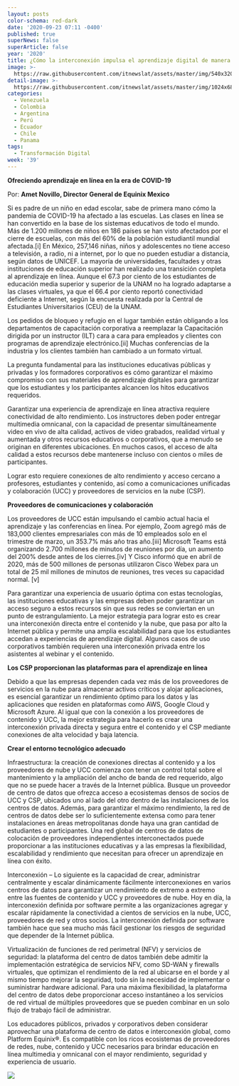 ```yaml
---
layout: posts
color-schema: red-dark
date: '2020-09-23 07:11 -0400'
published: true
superNews: false
superArticle: false
year: '2020'
title: ¿Cómo la interconexión impulsa el aprendizaje digital de manera exitosa?
image: >-
  https://raw.githubusercontent.com/itnewslat/assets/master/img/540x320/Amet-Novillo-p.jpg
detail-image: >-
  https://raw.githubusercontent.com/itnewslat/assets/master/img/1024x680/Amet-Novillo-g.jpg
categories:
  - Venezuela
  - Colombia
  - Argentina
  - Perú
  - Ecuador
  - Chile
  - Panama
tags:
  - Transformación Digital
week: '39'
---
```

**Ofreciendo aprendizaje en línea en la era de COVID-19**

Por: **Amet Novillo, Director General de Equinix Mexico** 

Si es padre de un niño en edad escolar, sabe de primera mano cómo la pandemia de COVID-19 ha afectado a las escuelas. Las clases en línea se han convertido en la base de los sistemas educativos de todo el mundo. Más de 1.200 millones de niños en 186 países se han visto afectados por el cierre de escuelas, con más del 60% de la población estudiantil mundial afectada.[i] En México, 257,146 niñas, niños y adolescentes no tiene acceso a televisión, a radio, ni a internet, por lo que no pueden estudiar a distancia, según datos de UNICEF. La mayoría de universidades, facultades y otras instituciones de educación superior han realizado una transición completa al aprendizaje en línea. Aunque el 67.3 por ciento de los estudiantes de educación media superior y superior de la UNAM no ha logrado adaptarse a las clases virtuales, ya que el 66.4 por ciento reportó conectividad deficiente a Internet, según la encuesta realizada por la Central de Estudiantes Universitarios (CEU) de la UNAM.

Los pedidos de bloqueo y refugio en el lugar también están obligando a los departamentos de capacitación corporativa a reemplazar la Capacitación dirigida por un instructor (ILT) cara a cara para empleados y clientes con programas de aprendizaje electrónico.[ii] Muchas conferencias de la industria y los clientes también han cambiado a un formato virtual.

La pregunta fundamental para las instituciones educativas públicas y privadas y los formadores corporativos es cómo garantizar el máximo compromiso con sus materiales de aprendizaje digitales para garantizar que los estudiantes y los participantes alcancen los hitos educativos requeridos.

Garantizar una experiencia de aprendizaje en línea atractiva requiere conectividad de alto rendimiento. Los instructores deben poder entregar multimedia omnicanal, con la capacidad de presentar simultáneamente video en vivo de alta calidad, activos de video grabados, realidad virtual y aumentada y otros recursos educativos o corporativos, que a menudo se originan en diferentes ubicaciones. En muchos casos, el acceso de alta calidad a estos recursos debe mantenerse incluso con cientos o miles de participantes.

Lograr esto requiere conexiones de alto rendimiento y acceso cercano a profesores, estudiantes y contenido, así como a comunicaciones unificadas y colaboración (UCC) y proveedores de servicios en la nube (CSP).

**Proveedores de comunicaciones y colaboración**

Los proveedores de UCC están impulsando el cambio actual hacia el aprendizaje y las conferencias en línea. Por ejemplo, Zoom agregó más de 183,000 clientes empresariales con más de 10 empleados solo en el trimestre de marzo, un 353.7% más año tras año.[iii] Microsoft Teams está organizando 2.700 millones de minutos de reuniones por día, un aumento del 200% desde antes de los cierres.[iv] Y Cisco informó que en abril de 2020, más de 500 millones de personas utilizaron Cisco Webex para un total de 25 mil millones de minutos de reuniones, tres veces su capacidad normal. [v]

Para garantizar una experiencia de usuario óptima con estas tecnologías, las instituciones educativas y las empresas deben poder garantizar un acceso seguro a estos recursos sin que sus redes se conviertan en un punto de estrangulamiento. La mejor estrategia para lograr esto es crear una interconexión directa entre el contenido y la nube, que pasa por alto la Internet pública y permite una amplia escalabilidad para que los estudiantes accedan a experiencias de aprendizaje digital. Algunos casos de uso corporativos también requieren una interconexión privada entre los asistentes al webinar y el contenido.

**Los CSP proporcionan las plataformas para el aprendizaje en línea**

Debido a que las empresas dependen cada vez más de los proveedores de servicios en la nube para almacenar activos críticos y alojar aplicaciones, es esencial garantizar un rendimiento óptimo para los datos y las aplicaciones que residen en plataformas como AWS, Google Cloud y Microsoft Azure. Al igual que con la conexión a los proveedores de contenido y UCC, la mejor estrategia para hacerlo es crear una interconexión privada directa y segura entre el contenido y el CSP mediante conexiones de alta velocidad y baja latencia.

**Crear el entorno tecnológico adecuado**

Infraestructura: la creación de conexiones directas al contenido y a los proveedores de nube y UCC comienza con tener un control total sobre el mantenimiento y la ampliación del ancho de banda de red requerido, algo que no se puede hacer a través de la Internet pública. Busque un proveedor de centro de datos que ofrezca acceso a ecosistemas densos de socios de UCC y CSP, ubicados uno al lado del otro dentro de las instalaciones de los centros de datos. Además, para garantizar el máximo rendimiento, la red de centros de datos debe ser lo suficientemente extensa como para tener instalaciones en áreas metropolitanas donde haya una gran cantidad de estudiantes o participantes. Una red global de centros de datos de colocación de proveedores independientes interconectados puede proporcionar a las instituciones educativas y a las empresas la flexibilidad, escalabilidad y rendimiento que necesitan para ofrecer un aprendizaje en línea con éxito.

Interconexión – Lo siguiente es la capacidad de crear, administrar centralmente y escalar dinámicamente fácilmente interconexiones en varios centros de datos para garantizar un rendimiento de extremo a extremo entre las fuentes de contenido y UCC y proveedores de nube. Hoy en día, la interconexión definida por software permite a las organizaciones agregar y escalar rápidamente la conectividad a cientos de servicios en la nube, UCC, proveedores de red y otros socios. La interconexión definida por software también hace que sea mucho más fácil gestionar los riesgos de seguridad que depender de la Internet pública.

Virtualización de funciones de red perimetral (NFV) y servicios de seguridad: la plataforma del centro de datos también debe admitir la implementación estratégica de servicios NFV, como SD-WAN y firewalls virtuales, que optimizan el rendimiento de la red al ubicarse en el borde y al mismo tiempo mejorar la seguridad, todo sin la necesidad de implementar o suministrar hardware adicional. Para una máxima flexibilidad, la plataforma del centro de datos debe proporcionar acceso instantáneo a los servicios de red virtual de múltiples proveedores que se pueden combinar en un solo flujo de trabajo fácil de administrar.

Los educadores públicos, privados y corporativos deben considerar aprovechar una plataforma de centro de datos e interconexión global, como Platform Equinix®. Es compatible con los ricos ecosistemas de proveedores de redes, nube, contenido y UCC necesarios para brindar educación en línea multimedia y omnicanal con el mayor rendimiento, seguridad y experiencia de usuario.

<img src="https://tracker.metricool.com/c3po.jpg?hash=56f88a41e39ab42c063cc51676587a04"/>
